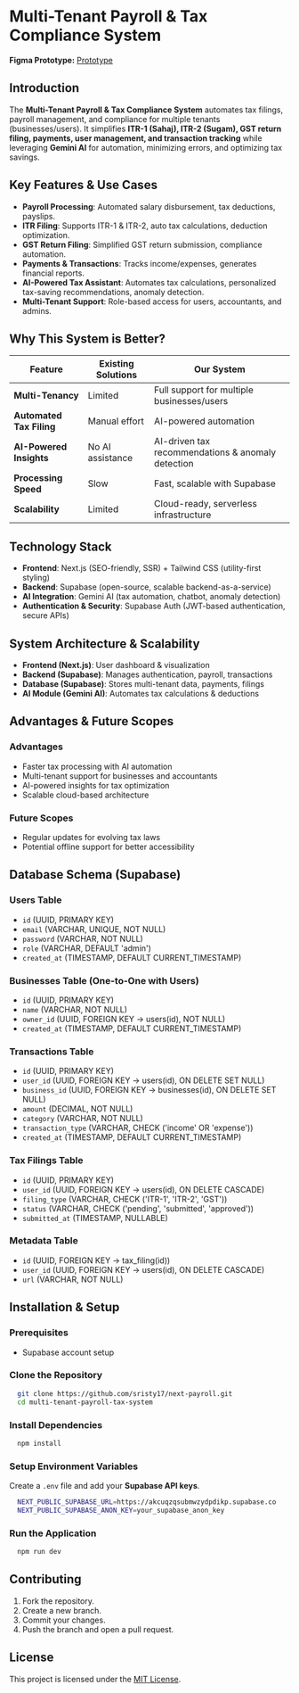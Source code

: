 # Multi-Tenant Payroll & Tax Compliance System


**Figma Prototype:** <a href="https://www.figma.com/proto/Q897qPu0feZhwH4dOUJIpl/next-payroll-final?node-id=102-12&t=gzZkW21oc463V5WK-1" >Prototype </a>

## Introduction
The **Multi-Tenant Payroll & Tax Compliance System** automates tax filings, payroll management, and compliance for multiple tenants (businesses/users). It simplifies **ITR-1 (Sahaj), ITR-2 (Sugam), GST return filing, payments, user management, and transaction tracking** while leveraging **Gemini AI** for automation, minimizing errors, and optimizing tax savings.

## Key Features & Use Cases
- **Payroll Processing**: Automated salary disbursement, tax deductions, payslips.
- **ITR Filing**: Supports ITR-1 & ITR-2, auto tax calculations, deduction optimization.
- **GST Return Filing**: Simplified GST return submission, compliance automation.
- **Payments & Transactions**: Tracks income/expenses, generates financial reports.
- **AI-Powered Tax Assistant**: Automates tax calculations, personalized tax-saving recommendations, anomaly detection.
- **Multi-Tenant Support**: Role-based access for users, accountants, and admins.

## Why This System is Better?
| Feature | Existing Solutions | Our System |
|---------|------------------|------------|
| **Multi-Tenancy** | Limited | Full support for multiple businesses/users |
| **Automated Tax Filing** | Manual effort | AI-powered automation |
| **AI-Powered Insights** | No AI assistance | AI-driven tax recommendations & anomaly detection |
| **Processing Speed** | Slow | Fast, scalable with Supabase |
| **Scalability** | Limited | Cloud-ready, serverless infrastructure |

## Technology Stack
- **Frontend**: Next.js (SEO-friendly, SSR) + Tailwind CSS (utility-first styling)
- **Backend**: Supabase (open-source, scalable backend-as-a-service)
- **AI Integration**: Gemini AI (tax automation, chatbot, anomaly detection)
- **Authentication & Security**: Supabase Auth (JWT-based authentication, secure APIs)

## System Architecture & Scalability
- **Frontend (Next.js)**: User dashboard & visualization
- **Backend (Supabase)**: Manages authentication, payroll, transactions
- **Database (Supabase)**: Stores multi-tenant data, payments, filings
- **AI Module (Gemini AI)**: Automates tax calculations & deductions

## Advantages & Future Scopes
### Advantages
- Faster tax processing with AI automation
- Multi-tenant support for businesses and accountants
- AI-powered insights for tax optimization
- Scalable cloud-based architecture

### Future Scopes
- Regular updates for evolving tax laws
- Potential offline support for better accessibility

## Database Schema (Supabase)
### **Users Table**
- `id` (UUID, PRIMARY KEY)
- `email` (VARCHAR, UNIQUE, NOT NULL)
- `password` (VARCHAR, NOT NULL)
- `role` (VARCHAR, DEFAULT 'admin')
- `created_at` (TIMESTAMP, DEFAULT CURRENT_TIMESTAMP)

### **Businesses Table** (One-to-One with Users)
- `id` (UUID, PRIMARY KEY)
- `name` (VARCHAR, NOT NULL)
- `owner_id` (UUID, FOREIGN KEY → users(id), NOT NULL)
- `created_at` (TIMESTAMP, DEFAULT CURRENT_TIMESTAMP)

### **Transactions Table**
- `id` (UUID, PRIMARY KEY)
- `user_id` (UUID, FOREIGN KEY → users(id), ON DELETE SET NULL)
- `business_id` (UUID, FOREIGN KEY → businesses(id), ON DELETE SET NULL)
- `amount` (DECIMAL, NOT NULL)
- `category` (VARCHAR, NOT NULL)
- `transaction_type` (VARCHAR, CHECK ('income' OR 'expense'))
- `created_at` (TIMESTAMP, DEFAULT CURRENT_TIMESTAMP)

### **Tax Filings Table**
- `id` (UUID, PRIMARY KEY)
- `user_id` (UUID, FOREIGN KEY → users(id), ON DELETE CASCADE)
- `filing_type` (VARCHAR, CHECK ('ITR-1', 'ITR-2', 'GST'))
- `status` (VARCHAR, CHECK ('pending', 'submitted', 'approved'))
- `submitted_at` (TIMESTAMP, NULLABLE)

### **Metadata Table**
- `id` (UUID, FOREIGN KEY → tax_filing(id))
- `user_id` (UUID, FOREIGN KEY → users(id), ON DELETE CASCADE)
- `url` (VARCHAR, NOT NULL)

## Installation & Setup
### Prerequisites
- Supabase account setup

### Clone the Repository
```sh
  git clone https://github.com/sristy17/next-payroll.git
  cd multi-tenant-payroll-tax-system
```

### Install Dependencies
```sh
  npm install
```
### Setup Environment Variables
Create a `.env` file and add your **Supabase API keys**.
```sh
  NEXT_PUBLIC_SUPABASE_URL=https://akcuqzqsubmwzydpdikp.supabase.co
  NEXT_PUBLIC_SUPABASE_ANON_KEY=your_supabase_anon_key
```

### Run the Application
```sh
  npm run dev
```

## Contributing
1. Fork the repository.
2. Create a new branch.
3. Commit your changes.
4. Push the branch and open a pull request.

## License
This project is licensed under the [MIT License](LICENSE).
